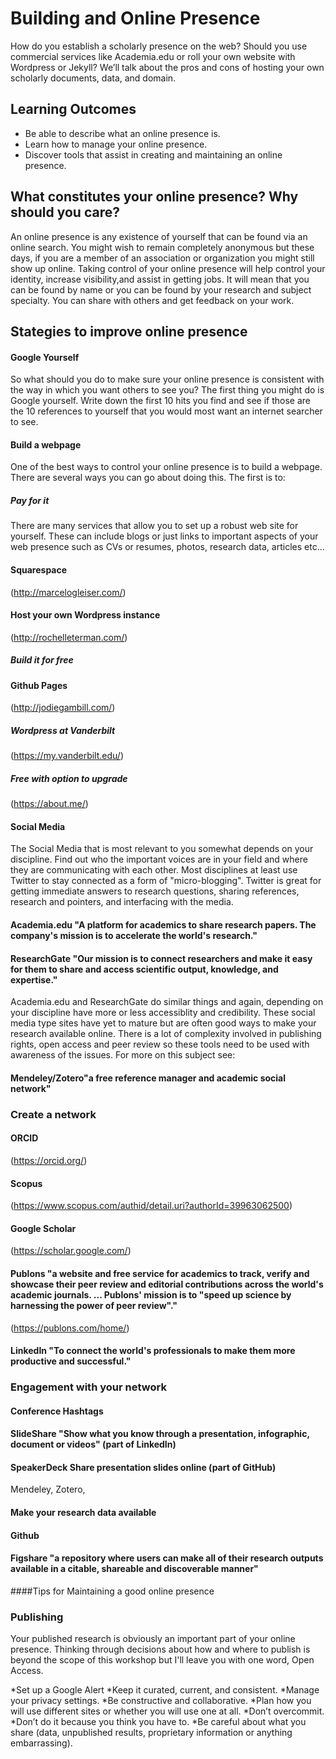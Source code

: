 # Building and Online Presence

How do you establish a scholarly presence on the web? Should you use commercial services like Academia.edu or roll your own website with Wordpress or Jekyll? We’ll talk about the pros and cons of hosting your own scholarly documents, data, and domain.

## Learning Outcomes

* Be able to describe what an online presence is.
* Learn how to manage your online presence.
* Discover tools that assist in creating and maintaining an online presence.


## What constitutes your online presence? Why should you care?

An online presence is any existence of yourself that can be found via an online search. You might wish to remain completely anonymous but these days, if you are a member of an association or organization you might still show up online. Taking control of your online presence will help control your identity, increase visibility,and assist in getting jobs. It will mean that you can be found by name or you can be found by your research and subject specialty. You can share with others and get feedback on your work.

## Stategies to improve online presence


#### Google Yourself
So what should you do to make sure your online presence is consistent with the way in which you want others to see you? The first thing you might do is Google yourself. Write down the first 10 hits you find and see if those are the 10 references to yourself that you would most want an internet searcher to see.

#### Build a webpage

One of the best ways to control your online presence is to build a webpage. There are several ways you can go about doing this. The first is to:

##### Pay for it

There are many services that allow you to set up a robust web site for yourself. These can include blogs or just links to important aspects of your web presence such as CVs or resumes, photos, research data, articles etc...

#### Squarespace
(http://marcelogleiser.com/)

#### Host your own Wordpress instance
(http://rochelleterman.com/)


##### Build it for free

#### Github Pages
(http://jodiegambill.com/)

##### Wordpress at Vanderbilt
(https://my.vanderbilt.edu/)

##### Free with option to upgrade
(https://about.me/)

#### Social Media
The Social Media that is most relevant to you somewhat depends on your discipline. Find out who the important voices are in your field and where they are communicating with each other.  Most disciplines at least use Twitter to stay connected as a form of "micro-blogging". Twitter is great for getting immediate answers to research questions, sharing references, research and pointers, and interfacing with the media.


#### Academia.edu "A platform for academics to share research papers. The company's mission is to accelerate the world's research."

#### ResearchGate "Our mission is to connect researchers and make it easy for them to share and access scientific output, knowledge, and expertise."

Academia.edu and ResearchGate do similar things and again, depending on your discipline have more or less accessiblity and credibility. These social media type sites have yet to mature but are often good ways to make your research available online. There is a lot of complexity involved in publishing rights, open access and peer review so these tools need to be used with awareness of the issues. For more on this subject see:


#### Mendeley/Zotero"a free reference manager and academic social network"

### Create a network
#### ORCID
(https://orcid.org/)
#### Scopus
(https://www.scopus.com/authid/detail.uri?authorId=39963062500)
#### Google Scholar
(https://scholar.google.com/)
#### Publons "a website and free service for academics to track, verify and showcase their peer review and editorial contributions across the world's academic journals. ... Publons' mission is to "speed up science by harnessing the power of peer review"."
(https://publons.com/home/)
#### LinkedIn "To connect the world's professionals to make them more productive and successful."

### Engagement with your network
#### Conference Hashtags

#### SlideShare "Show what you know through a presentation, infographic, document or videos" (part of LinkedIn)
#### SpeakerDeck Share presentation slides online (part of GitHub)
Mendeley, Zotero,

#### Make your research data available
#### Github

#### Figshare "a repository where users can make all of their research outputs available in a citable, shareable and discoverable manner"
####Tips for Maintaining a good online presence

### Publishing

Your published research is obviously an important part of your online presence. Thinking through decisions about how and where to publish is beyond the scope of this workshop but I'll leave you with one word, Open Access. 

*Set up a Google Alert
*Keep it curated, current, and consistent.
*Manage your privacy settings.
*Be constructive and collaborative.
*Plan how you will use different sites or whether you will use one at all.
*Don’t overcommit.
*Don’t do it because you think you have to.
*Be careful about what you share (data, unpublished results, proprietary information or anything embarrassing).
